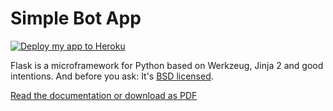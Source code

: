 # Simple Bot App 

[![Deploy my app to Heroku](https://www.herokucdn.com/deploy/button.png)](https://heroku.com/deploy?template=https://github.com/chris-chris/lovelybot)

Flask is a microframework for Python based on Werkzeug, Jinja 2 and good intentions. 
And before you ask: It's [BSD licensed](http://flask.pocoo.org/docs/license/).

[Read the documentation or download as PDF](http://flask.pocoo.org/docs/0.10/)

